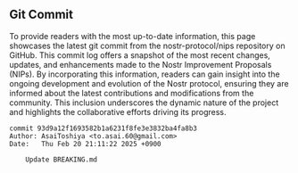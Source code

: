 ## Git Commit
To provide readers with the most up-to-date information, this page showcases the latest git commit from the nostr-protocol/nips repository on GitHub. This commit log offers a snapshot of the most recent changes, updates, and enhancements made to the Nostr Improvement Proposals (NIPs). By incorporating this information, readers can gain insight into the ongoing development and evolution of the Nostr protocol, ensuring they are informed about the latest contributions and modifications from the community. This inclusion underscores the dynamic nature of the project and highlights the collaborative efforts driving its progress.

```shell
commit 93d9a12f1693582b1a6231f8fe3e3832ba4fa8b3
Author: AsaiToshiya <to.asai.60@gmail.com>
Date:   Thu Feb 20 21:11:22 2025 +0900

    Update BREAKING.md
```
